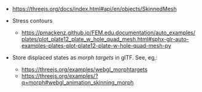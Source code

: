 
- https://threejs.org/docs/index.html#api/en/objects/SkinnedMesh

- Stress contours
  - https://pmackenz.github.io/FEM.edu.documentation/auto_examples/plates/plot_plate12_plate_w_hole_quad_mesh.html#sphx-glr-auto-examples-plates-plot-plate12-plate-w-hole-quad-mesh-py

- Store displaced states as *morph targets* in glTF. See, eg,:
  - https://threejs.org/examples/webgl_morphtargets
  - https://threejs.org/examples/?q=morph#webgl_animation_skinning_morph

